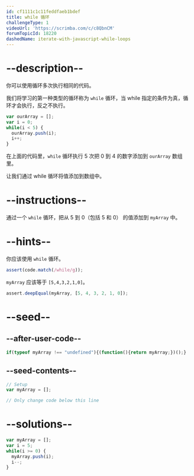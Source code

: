 ```yaml
---
id: cf1111c1c11feddfaeb1bdef
title: while 循环
challengeType: 1
videoUrl: 'https://scrimba.com/c/c8QbnCM'
forumTopicId: 18220
dashedName: iterate-with-javascript-while-loops
---
```


# --description--

你可以使用循环多次执行相同的代码。

我们将学习的第一种类型的循环称为 `while` 循环，当 while 指定的条件为真，循环才会执行，反之不执行。

```js
var ourArray = [];
var i = 0;
while(i < 5) {
  ourArray.push(i);
  i++;
}
```

在上面的代码里，`while` 循环执行 5 次把 0 到 4 的数字添加到 `ourArray` 数组里。

让我们通过 while 循环将值添加到数组中。

# --instructions--

通过一个 `while` 循环，把从 5 到 0（包括 5 和 0） 的值添加到 `myArray` 中。

# --hints--

你应该使用 `while` 循环。

```js
assert(code.match(/while/g));
```

`myArray` 应该等于 `[5,4,3,2,1,0]`。

```js
assert.deepEqual(myArray, [5, 4, 3, 2, 1, 0]);
```

# --seed--

## --after-user-code--

```js
if(typeof myArray !== "undefined"){(function(){return myArray;})();}
```

## --seed-contents--

```js
// Setup
var myArray = [];

// Only change code below this line
```

# --solutions--

```js
var myArray = [];
var i = 5;
while(i >= 0) {
  myArray.push(i);
  i--;
}
```
